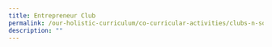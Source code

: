 ```yaml
---
title: Entrepreneur Club
permalink: /our-holistic-curriculum/co-curricular-activities/clubs-n-societies/entrepreneur-club
description: ""
---
```

